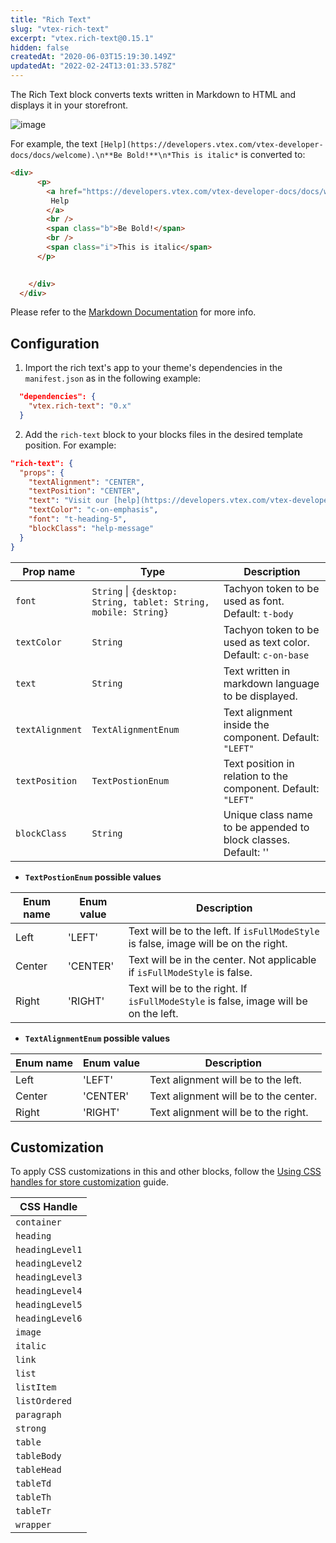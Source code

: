 ```yaml
---
title: "Rich Text"
slug: "vtex-rich-text"
excerpt: "vtex.rich-text@0.15.1"
hidden: false
createdAt: "2020-06-03T15:19:30.149Z"
updatedAt: "2022-02-24T13:01:33.578Z"
---
```

The Rich Text block converts texts written in Markdown to HTML and displays it in your storefront.

![image](https://cdn.jsdelivr.net/gh/vtexdocs/dev-portal-content@main/images/vtex-rich-text-0.png)

For example, the text `[Help](https://developers.vtex.com/vtex-developer-docs/docs/welcome).\n**Be Bold!**\n*This is italic*` is converted to:

```html
<div>
      <p>
        <a href="https://developers.vtex.com/vtex-developer-docs/docs/welcome">
         Help
        </a>
        <br />
        <span class="b">Be Bold!</span>
        <br />
        <span class="i">This is italic</span>
      </p>
      

    </div>
  </div>
```

Please refer to the [Markdown Documentation](https://www.markdownguide.org/cheat-sheet/) for more info.

## Configuration

1. Import the rich text's app to your theme's dependencies in the `manifest.json` as in the following example:

```json
  "dependencies": {
    "vtex.rich-text": "0.x"
  }
```

2. Add the `rich-text` block to your blocks files in the desired template position. For example:

```json
"rich-text": {
  "props": {
    "textAlignment": "CENTER",
    "textPosition": "CENTER",
    "text": "Visit our [help](https://developers.vtex.com/vtex-developer-docs/docs/welcome) section.\n**Be Bold!**\n*This is italic*",
    "textColor": "c-on-emphasis",
    "font": "t-heading-5",
    "blockClass": "help-message"
  }
}
```

| Prop name           | Type      | Description                                                                                 |
| ------------------- | --------- | ------------------------------------------------------------------------------------------- |
| `font`     | `String` \| `{desktop: String, tablet: String, mobile: String}` | Tachyon token to be used as font. Default: `t-body`    |
| `textColor`     | `String` | Tachyon token to be used as text color. Default: `c-on-base`                                          |
| `text`        | `String` | Text written in markdown language to be displayed.              |
| `textAlignment`  | `TextAlignmentEnum` | Text alignment inside the component. Default: `"LEFT"`                                                                |
| `textPosition`       | `TextPostionEnum` | Text position in relation to the component. Default: `"LEFT"`                                                           |
| `blockClass`       | `String` | Unique class name to be appended to block classes. Default: ''                                                           |

- **`TextPostionEnum` possible values**

| Enum name | Enum value | Description |
| --------- | ---- | ----------- |
| Left | 'LEFT' | Text will be to the left. If `isFullModeStyle` is false, image will be on the right. |
| Center | 'CENTER' | Text will be in the center. Not applicable if `isFullModeStyle` is false. |
| Right | 'RIGHT' | Text will be to the right. If `isFullModeStyle` is false, image will be on the left. |

- **`TextAlignmentEnum` possible values**

| Enum name | Enum value | Description |
| --------- | ---- | ----------- |
| Left | 'LEFT' | Text alignment will be to the left. |
| Center | 'CENTER' | Text alignment will be to the center. |
| Right | 'RIGHT' | Text alignment will be to the right. |

## Customization

To apply CSS customizations in this and other blocks, follow the [Using CSS handles for store customization](https://developers.vtex.com/vtex-developer-docs/docs/vtex-io-documentation-using-css-handles-for-store-customization) guide.

| CSS Handle |
| --- |
| `container` |
| `heading` |
| `headingLevel1` |
| `headingLevel2` |
| `headingLevel3` |
| `headingLevel4` |
| `headingLevel5` |
| `headingLevel6` |
| `image` |
| `italic` |
| `link` |
| `list` |
| `listItem` |
| `listOrdered` |
| `paragraph` |
| `strong` |
| `table` |
| `tableBody` |
| `tableHead` |
| `tableTd` |
| `tableTh` |
| `tableTr` |
| `wrapper` |
